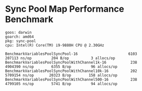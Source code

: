 # Sync Pool Map Performance Benchmark
    goos: darwin
    goarch: amd64
    pkg: sync-pool
    cpu: Intel(R) Core(TM) i9-9880H CPU @ 2.30GHz

    BenchmarkVariablesPoolSyncPool-16                	    6103	    207113 ns/op	     204 B/op	       3 allocs/op
    BenchmarkVariablesPoolSyncPoolWithChannel1k-16    	     238	   4904390 ns/op	    6355 B/op	      96 allocs/op
    BenchmarkVariablesPoolSyncPoolWithChannel10k-16    	     202	   5709154 ns/op	   20323 B/op	     158 allocs/op
    BenchmarkVariablesPoolSyncPoolWithChannel500-16    	     238	   4799105 ns/op	    5741 B/op	      94 allocs/op